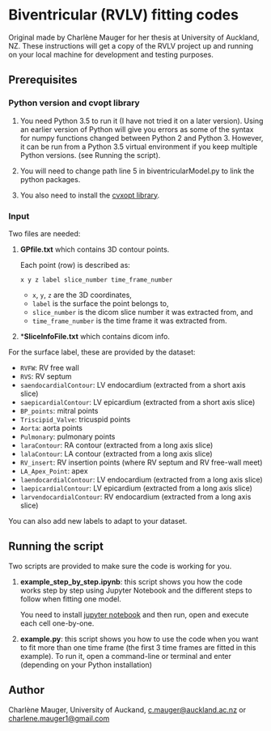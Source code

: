 # Biventricular (RVLV) fitting codes

Original made by Charlène Mauger for her thesis at University of Auckland, NZ. These instructions will get a copy of the RVLV project up and running on your local machine for development and testing purposes.

## Prerequisites

### Python version and cvopt library

1. You need Python 3.5 to run it (I have not tried it on a later version). Using an earlier version of Python will give you errors as some of the syntax for numpy functions changed between Python 2 and Python 3. However, it can be run from a Python 3.5 virtual environment if you keep multiple Python versions. (see Running the script). 

2. You will need to change path line 5 in biventricularModel.py to link the python packages.

3. You also need to install the [cvxopt library](https://cvxopt.org/).

### Input

Two files are needed:

1. **GPfile.txt** which contains 3D contour points.

    Each point (row) is described as: 
        
    ```x y z label slice_number time_frame_number```

    * `x`, `y`, `z` are the 3D coordinates, 
    * `label` is the surface the point belongs to, 
    * `slice_number` is the dicom slice number it was extracted from, and 
    * `time_frame_number` is the time frame it was extracted from. 

2. ***SliceInfoFile.txt** which contains dicom info.

For the surface label, these are provided by the dataset:

* `RVFW`: RV free wall 
* `RVS`: RV septum 
* `saendocardialContour`: LV endocardium (extracted from a short axis slice)
* `saepicardialContour`: LV epicardium (extracted from a short axis slice)
* `BP_points`: mitral points 
* `Triscipid_Valve`: tricuspid points 
* `Aorta`: aorta points 
* `Pulmonary`: pulmonary points 
* `laraContour`: RA contour (extracted from a long axis slice)
* `lalaContour`: LA contour (extracted from a long axis slice)
* `RV_insert`: RV insertion points (where RV septum and RV free-wall meet)
* `LA_Apex_Point`: apex
* `laendocardialContour`: LV endocardium (extracted from a long axis slice)
* `laepicardialContour`: LV epicardium (extracted from a long axis slice)
* `larvendocardialContour`: RV endocardium (extracted from a long axis slice)

You can also add new labels to adapt to your dataset.

## Running the script

Two scripts are provided to make sure the code is working for you.

1. **example_step_by_step.ipynb**: this script shows you how the code works step by step using Jupyter Notebook and the different steps to follow when fitting one model. 

    You need to install [jupyter notebook](https://jupyter.org/) and then run, open and execute each cell one-by-one.

2. **example.py**: this script shows you how to use the code when you want to fit more than one time frame (the first 3 time frames are fitted in this example). To run it, open a command-line or terminal and enter (depending on your Python installation)

## Author

Charlène Mauger, University of Auckand, c.mauger@auckland.ac.nz or charlene.mauger1@gmail.com